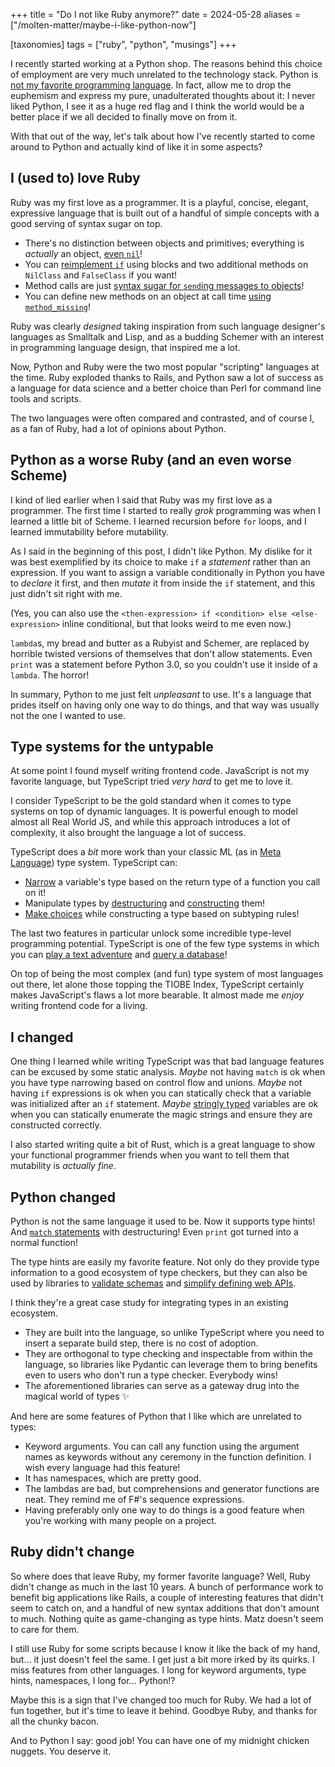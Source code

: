 +++
title = "Do I not like Ruby anymore?"
date = 2024-05-28
aliases = ["/molten-matter/maybe-i-like-python-now"]

[taxonomies]
tags = ["ruby", "python", "musings"]
+++

I recently started working at a Python shop. The reasons behind this choice of employment are very much unrelated to the technology stack. Python is [not my favorite programming language](https://en.wikipedia.org/wiki/Euphemism). In fact, allow me to drop the euphemism and express my pure, unadulterated thoughts about it: I never liked Python, I see it as a huge red flag and I think the world would be a better place if we all decided to finally move on from it.

With that out of the way, let's talk about how I've recently started to come around to Python and actually kind of like it in some aspects?

## I (used to) love Ruby

Ruby was my first love as a programmer. It is a playful, concise, elegant, expressive language that is built out of a handful of simple concepts with a good serving of syntax sugar on top.

- There's no distinction between objects and primitives; everything is *actually* an object, [even `nil`](https://ruby-doc.org/3.3.1/NilClass.html)!
- You can [reimplement `if`](https://yehudakatz.com/2009/10/04/emulating-smalltalks-conditionals-in-ruby) using blocks and two additional methods on `NilClass` and `FalseClass` if you want!
- Method calls are just [syntax sugar for `send`ing messages to objects](https://ruby-doc.org/3.3.1/BasicObject.html#method-i-__send__)!
- You can define new methods on an object at call time [using `method_missing`](https://ruby-doc.org/3.3.1/BasicObject.html#method-i-method_missing)!

Ruby was clearly *designed* taking inspiration from such language designer's languages as Smalltalk and Lisp, and as a budding Schemer with an interest in programming language design, that inspired me a lot.

Now, Python and Ruby were the two most popular "scripting" languages at the time. Ruby exploded thanks to Rails, and Python saw a lot of success as a language for data science and a better choice than Perl for command line tools and scripts.

The two languages were often compared and contrasted, and of course I, as a fan of Ruby, had a lot of opinions about Python.

## Python as a worse Ruby (and an even worse Scheme)

I kind of lied earlier when I said that Ruby was my first love as a programmer. The first time I started to really *grok* programming was when I learned a little bit of Scheme. I learned recursion before `for` loops, and I learned immutability before mutability.

As I said in the beginning of this post, I didn't like Python. My dislike for it was best exemplified by its choice to make `if` a *statement* rather than an expression. If you want to assign a variable conditionally in Python you have to *declare* it first, and then *mutate* it from inside the `if` statement, and this just didn't sit right with me.

(Yes, you can also use the `<then-expression> if <condition> else <else-expression>` inline conditional, but that looks weird to me even now.)

`lambda`s, my bread and butter as a Rubyist and Schemer, are replaced by horrible twisted versions of themselves that don't allow statements. Even `print` was a statement before Python 3.0, so you couldn't use it inside of a `lambda`. The horror!

In summary, Python to me just felt *unpleasant* to use. It's a language that prides itself on having only one way to do things, and that way was usually not the one I wanted to use.

## Type systems for the untypable

At some point I found myself writing frontend code. JavaScript is not my favorite language, but TypeScript tried *very hard* to get me to love it.

I consider TypeScript to be the gold standard when it comes to type systems on top of dynamic languages. It is powerful enough to model almost all Real World JS, and while this approach introduces a lot of complexity, it also brought the language a lot of success.

TypeScript does a *bit* more work than your classic ML (as in [Meta Language](https://en.wikipedia.org/wiki/ML_(programming_language))) type system. TypeScript can:

- [Narrow](https://www.typescriptlang.org/docs/handbook/2/narrowing.html) a variable's type based on the return type of a function you call on it!
- Manipulate types by [destructuring](https://www.typescriptlang.org/docs/handbook/2/keyof-types.html) and [constructing](https://www.typescriptlang.org/docs/handbook/2/mapped-types.html) them!
- [Make choices](https://www.typescriptlang.org/docs/handbook/2/conditional-types.html) while constructing a type based on subtyping rules!

The last two features in particular unlock some incredible type-level programming potential. TypeScript is one of the few type systems in which you can [play a text adventure](https://github.com/cassiozen/TDungeon) and [query a database](https://github.com/codemix/ts-sql)!

On top of being the most complex (and fun) type system of most languages out there, let alone those topping the TIOBE Index, TypeScript certainly makes JavaScript's flaws a lot more bearable. It almost made me *enjoy* writing frontend code for a living.

## I changed

One thing I learned while writing TypeScript was that bad language features can be excused by some static analysis. *Maybe* not having `match` is ok when you have type narrowing based on control flow and unions. *Maybe* not having `if` expressions is ok when you can statically check that a variable was initialized after an `if` statement. *Maybe* [stringly typed](https://www.hanselman.com/blog/stringly-typed-vs-strongly-typed) variables are ok when you can statically enumerate the magic strings and ensure they are constructed correctly.

I also started writing quite a bit of Rust, which is a great language to show your functional programmer friends when you want to tell them that mutability is *actually fine*.

## Python changed

Python is not the same language it used to be. Now it supports type hints! And [`match` statements](https://docs.python.org/3/tutorial/controlflow.html#match-statements) with destructuring! Even `print` got turned into a normal function!

The type hints are easily my favorite feature. Not only do they provide type information to a good ecosystem of type checkers, but they can also be used by libraries to [validate schemas](https://docs.pydantic.dev/latest/) and [simplify defining web APIs](https://fastapi.tiangolo.com/).

I think they're a great case study for integrating types in an existing ecosystem.

- They are built into the language, so unlike TypeScript where you need to insert a separate build step, there is no cost of adoption.
- They are orthogonal to type checking and inspectable from within the language, so libraries like Pydantic can leverage them to bring benefits even to users who don't run a type checker. Everybody wins!
- The aforementioned libraries can serve as a gateway drug into the magical world of types ✨

And here are some features of Python that I like which are unrelated to types:

- Keyword arguments. You can call any function using the argument names as keywords without any ceremony in the function definition. I wish every language had this feature!
- It has namespaces, which are pretty good.
- The lambdas are bad, but comprehensions and generator functions are neat. They remind me of F#'s sequence expressions.
- Having preferably only one way to do things is a good feature when you're working with many people on a project.

## Ruby didn't change

So where does that leave Ruby, my former favorite language? Well, Ruby didn't change as much in the last 10 years. A bunch of performance work to benefit big applications like Rails, a couple of interesting features that didn't seem to catch on, and a handful of new syntax additions that don't amount to much. Nothing quite as game-changing as type hints. Matz doesn't seem to care for them.

I still use Ruby for some scripts because I know it like the back of my hand, but... it just doesn't feel the same. I get just a bit more irked by its quirks. I miss features from other languages. I long for keyword arguments, type hints, namespaces, I long for... Python!?

Maybe this is a sign that I've changed too much for Ruby. We had a lot of fun together, but it's time to leave it behind. Goodbye Ruby, and thanks for all the chunky bacon.

And to Python I say: good job! You can have one of my midnight chicken nuggets. You deserve it.

